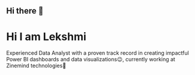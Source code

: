 ## Hi there 👋

<!--
**Lekshmi-515/Lekshmi-515** is a ✨ _special_ ✨ repository because its `README.md` (this file) appears on your GitHub profile.

Here are some ideas to get you started:

- 🔭 I’m currently working on ...
- 🌱 I’m currently learning ...
- 👯 I’m looking to collaborate on ...
- 🤔 I’m looking for help with ...
- 💬 Ask me about ...
- 📫 How to reach me: ...
- 😄 Pronouns: ...
- ⚡ Fun fact: ...
-->
# Hi I am Lekshmi
Experienced Data Analyst with a proven track record in creating impactful Power BI dashboards and data visualizations😉,
currently working at Zinemind technologies🤩

